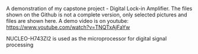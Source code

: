 A demonstration of my capstone project - Digital Lock-in Amplifier.
The files shown on the Github is not a complete version, only selected pictures and files are shown here.
A demo video is on youtube: https://www.youtube.com/watch?v=TNQTxAjFaYw

NUCLEO-H743ZI2 is used as the microprocessor for digital signal processing
